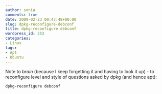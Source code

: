 ```yaml
---
author: sonia
comments: true
date: 2009-02-23 00:43:48+00:00
slug: dpkg-reconfigure-debconf
title: dpkg-reconfigure debconf
wordpress_id: 253
categories:
- Linux
tags:
- Apt
- Ubuntu
---
```


Note to _brain_ (because I keep forgetting it and having to look it up) - to reconfigure level and style of questions asked by dpkg (and hence apt):

    
    dpkg-reconfigure debconf
